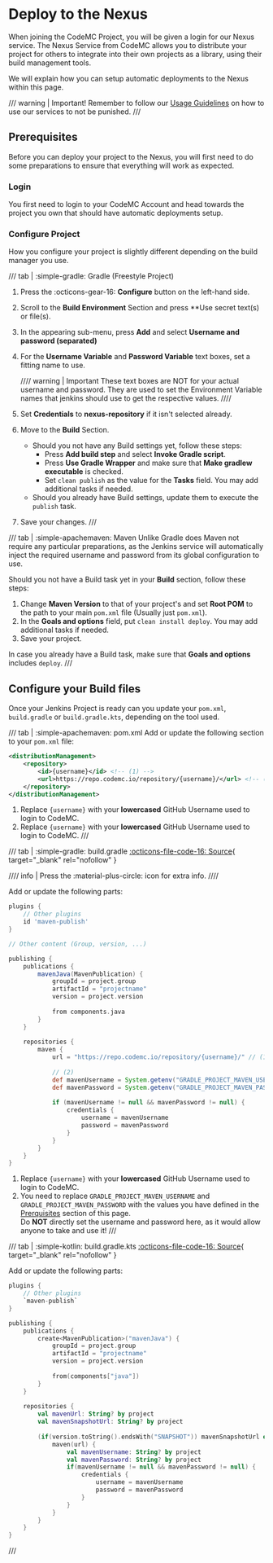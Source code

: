# Deploy to the Nexus
When joining the CodeMC Project, you will be given a login for our Nexus service. The Nexus Service from CodeMC allows you to distribute your project for others to integrate into their own projects as a library, using their build management tools.

We will explain how you can setup automatic deployments to the Nexus within this page.

/// warning | Important!
Remember to follow our [Usage Guidelines](../../usage-guidelines.md) on how to use our services to not be punished.
///

## Prerequisites
Before you can deploy your project to the Nexus, you will first need to do some preparations to ensure that everything will work as expected.

### Login
You first need to login to your CodeMC Account and head towards the project you own that should have automatic deployments setup.

### Configure Project
How you configure your project is slightly different depending on the build manager you use.

/// tab | :simple-gradle: Gradle (Freestyle Project)
1.  Press the :octicons-gear-16: **Configure** button on the left-hand side.
2.  Scroll to the **Build Environment** Section and press **Use secret text(s) or file(s).
3.  In the appearing sub-menu, press **Add** and select **Username and password (separated)**
4.  For the **Username Variable** and **Password Variable** text boxes, set a fitting name to use.
    
    //// warning | Important
    These text boxes are NOT for your actual username and password. They are used to set the Environment Variable names that jenkins should use to get the respective values.
    ////
    
5.  Set **Credentials** to **nexus-repository** if it isn't selected already.
6.  Move to the **Build** Section.
    - Should you not have any Build settings yet, follow these steps:
        - Press **Add build step** and select **Invoke Gradle script**.
        - Press **Use Gradle Wrapper** and make sure that **Make gradlew executable** is checked.
        - Set `clean publish` as the value for the **Tasks** field. You may add additional tasks if needed.
    - Should you already have Build settings, update them to execute the `publish` task.
7. Save your changes.
///

/// tab | :simple-apachemaven: Maven
Unlike Gradle does Maven not require any particular preparations, as the Jenkins service will automatically inject the required username and password from its global configuration to use.

Should you not have a Build task yet in your **Build** section, follow these steps:

1. Change **Maven Version** to that of your project's and set **Root POM** to the path to your main `pom.xml` file (Usually just `pom.xml`).
2. In the **Goals and options** field, put `clean install deploy`. You may add additional tasks if needed.
3. Save your project.

In case you already have a Build task, make sure that **Goals and options** includes `deploy`.
///

## Configure your Build files
Once your Jenkins Project is ready can you update your `pom.xml`, `build.gradle` or `build.gradle.kts`, depending on the tool used.

/// tab | :simple-apachemaven: pom.xml
Add or update the following section to your `pom.xml` file:
```xml { .annotated title="pom.xml" }
<distributionManagement>
    <repository>
        <id>{username}</id> <!-- (1) -->
        <url>https://repo.codemc.io/repository/{username}/</url> <!-- (2) -->
    </repository>
</distributionManagement>
```

1. Replace `{username}` with your **lowercased** GitHub Username used to login to CodeMC.
2. Replace `{username}` with your **lowercased** GitHub Username used to login to CodeMC.
///

/// tab | :simple-gradle: build.gradle
[:octicons-file-code-16: Source](https://docs.gradle.org/current/userguide/publishing_maven.html#publishing_maven:complete_example){ target="_blank" rel="nofollow" }

//// info |
Press the :material-plus-circle: icon for extra info.
////

Add or update the following parts:
```groovy { .annotate title="build.gradle" }
plugins {
    // Other plugins
    id 'maven-publish'
}

// Other content (Group, version, ...)

publishing {
    publications {
        mavenJava(MavenPublication) {
            groupId = project.group
            artifactId = "projectname"
            version = project.version
            
            from components.java
        }
    }
    
    repositories {
        maven {
            url = "https://repo.codemc.io/repository/{username}/" // (1)
            
            // (2)
            def mavenUsername = System.getenv("GRADLE_PROJECT_MAVEN_USERNAME")
            def mavenPassword = System.getenv("GRADLE_PROJECT_MAVEN_PASSWORD")
            
            if (mavenUsername != null && mavenPassword != null) {
                credentials {
                    username = mavenUsername
                    password = mavenPassword
                }
            }
        }
    }
}
```

1. Replace `{username}` with your **lowercased** GitHub Username used to login to CodeMC.
2.  You need to replace `GRADLE_PROJECT_MAVEN_USERNAME` and `GRADLE_PROJECT_MAVEN_PASSWORD` with the values you have defined in the [Prerquisites](#prerequisites) section of this page.  
    Do **NOT** directly set the username and password here, as it would allow anyone to take and use it!
///

/// tab | :simple-kotlin: build.gradle.kts
[:octicons-file-code-16: Source](https://github.com/Minecrell/ServerListPlus/blob/ef8cda91cc73a4599c359640c4e97dde9b699649/build.gradle.kts#L146-L178){ target="_blank" rel="nofollow" }

Add or update the following parts:
```kotlin { title="build.gradle.kts" }
plugins {
    // Other plugins
    `maven-publish`
}

publishing {
    publications {
        create<MavenPublication>("mavenJava") {
            groupId = project.group
            artifactId = "projectname"
            version = project.version
            
            from(components["java"])
        }
    }
    
    repositories {
        val mavenUrl: String? by project
        val mavenSnapshotUrl: String? by project
        
        (if(version.toString().endsWith("SNAPSHOT")) mavenSnapshotUrl else mavenUrl)?.let { url ->
            maven(url) {
                val mavenUsername: String? by project
                val mavenPassword: String? by project
                if(mavenUsername != null && mavenPassword != null) {
                    credentials {
                        username = mavenUsername
                        password = mavenPassword
                    }
                }
            }
        }
    }
}
```
///
